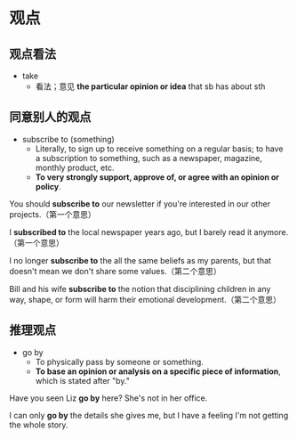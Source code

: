 # 观点

## 观点看法

- take
  - 看法；意见 **the particular opinion or idea** that sb has about sth

## 同意别人的观点

- subscribe to (something)
  - Literally, to sign up to receive something on a regular basis; to have a subscription to something, such as a newspaper, magazine, monthly product, etc.
  - **To very strongly support, approve of, or agree with an opinion or policy**.

You should **subscribe to** our newsletter if you're interested in our other projects.（第一个意思）

I **subscribed to** the local newspaper years ago, but I barely read it anymore.（第一个意思）

I no longer **subscribe to** the all the same beliefs as my parents, but that doesn't mean we don't share some values.（第二个意思）

Bill and his wife **subscribe to** the notion that disciplining children in any way, shape, or form will harm their emotional development.（第二个意思）

## 推理观点

- go by
  - To physically pass by someone or something.
  - **To base an opinion or analysis on a specific piece of information**, which is stated after "by."

Have you seen Liz **go by** here? She's not in her office.

I can only **go by** the details she gives me, but I have a feeling I'm not getting the whole story.
